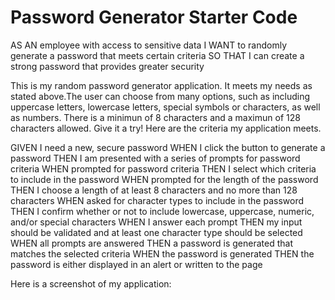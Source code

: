 # Password Generator Starter Code

AS AN employee with access to sensitive data
I WANT to randomly generate a password that meets certain criteria
SO THAT I can create a strong password that provides greater security

This is my random password generator application. It meets my needs as stated above.The user can choose from many options, such as including uppercase letters, lowercase letters, special symbols or characters, as well as numbers. There is a minimun of 8 characters and a maximun of 128 characters allowed. Give it a try! Here are the criteria my application meets.

GIVEN I need a new, secure password
WHEN I click the button to generate a password
THEN I am presented with a series of prompts for password criteria
WHEN prompted for password criteria
THEN I select which criteria to include in the password
WHEN prompted for the length of the password
THEN I choose a length of at least 8 characters and no more than 128 characters
WHEN asked for character types to include in the password
THEN I confirm whether or not to include lowercase, uppercase, numeric, and/or special characters
WHEN I answer each prompt
THEN my input should be validated and at least one character type should be selected
WHEN all prompts are answered
THEN a password is generated that matches the selected criteria
WHEN the password is generated
THEN the password is either displayed in an alert or written to the page

Here is a screenshot of my application:
